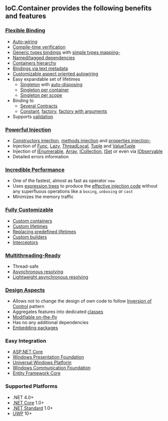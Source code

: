 ## IoC.Container provides the following benefits and features

### [Flexible Binding](#binding)

  - [Auto-wiring](#auto-wiring-)
  - [Compile-time verification](#manual-auto-wiring-)
  - [Generic types bindings](#generics-) with [simple types mapping-](#generic-auto-wiring-)
  - [Named/tagged dependencies](#tags-)
  - [Containers hierarchy](#child-container-)
  - [Bindings via text metadata](#configuration-via-a-text-metadata-)
  - [Customizable aspect oriented autowiring](#aspect-oriented-autowiring-)
  - Easy expandable set of lifetimes
    - [Singleton](#singleton-lifetime-) with [auto-disposing](#auto-dispose-singleton-during-containers-dispose-)
    - [Singleton per container](#container-singleton-lifetime-)
    - [Singleton per scope](#scope-singleton-lifetime-)
  - Binding to
    - [Several Contracts](#several-contracts-)
    - [Constant](#constant-), [factory](#func-), [factory with arguments](#func-with-arguments-)
  - Supports [validation](#validation)

### [Powerful Injection](#injection)

  - [Сonstructors injection](#constructor-auto-wiring-), [methods injection](#method-injection-) and [properties injection-](#property-injection)
  - Injection of [Func](#resolve-func-), [Lazy](#resolve-lazy-), [ThreadLocal](#resolve-threadlocal-), [Tuple](#resolve-tuple-) and [ValueTuple](#resolve-valuetuple-)
  - Injection of [IEnumerable](#resolve-all-appropriate-instances-as-ienumerable-), [Array](#resolve-all-appropriate-instances-as-array-), [ICollection](#resolve-all-appropriate-instances-as-icollection-), [ISet](#resolve-all-appropriate-instances-as-iset-) or even via [IObservable](#resolve-all-appropriate-instances-as-iobservable-source-)
  - Detailed errors information

### [Incredible Performance](#why-this-one)

  - One of the fastest, almost as fast as operator `new`
  - Uses [expression trees](https://docs.microsoft.com/en-us/dotnet/csharp/expression-trees) to produce the [effective injection code](#struct-) without any superfluous operations like a `boxing`, `unboxing` or `cast`
  - Minimizes the memory traffic

### [Fully Customizable](#customization)

  - [Custom containers](#custom-child-container-)
  - [Custom lifetimes](#custom-lifetime-)
  - [Replacing predefined lifetimes](#replace-lifetime-)
  - [Custom builders](#custom-builder-)
  - [Interceptors](#interception-)

### [Multithreading-Ready](#multithreading)

  - Thread-safe
  - [Asynchronous resolving](#asynchronous-resolve-)
  - [Lightweight asynchronous resolving](#asynchronous-lightweight-resolve-)

### [Design Aspects](#design)

  - Allows not to change the design of own code to follow [Inversion of Control](https://martinfowler.com/articles/injection.html) pattern
  - Aggregates features into dedicated [classes](#configuration-class-)
  - [Modifiable on-the-fly](#change-configuration-on-the-fly-)
  - Has no any additional dependencies
  - [Embedding packages](#nuget-packages)

### Easy Integration

  - [ASP.NET Core](#aspnet-core)
  - [Windows Presentation Foundation](https://github.com/DevTeam/IoCContainer/blob/master/Samples/WpfApp)
  - [Universal Windows Platform](https://github.com/DevTeam/IoCContainer/blob/master/Samples/UwpApp)
  - [Windows Communication Foundation](https://github.com/DevTeam/IoCContainer/blob/master/Samples/WcfServiceLibrary)
  - [Entity Framework Core](https://github.com/DevTeam/IoCContainer/tree/master/Samples/EntityFrameworkCore)

### Supported Platforms

  - .NET 4.0+
  - [.NET Core](https://docs.microsoft.com/en-us/dotnet/core/) 1.0+
  - [.NET Standard](https://docs.microsoft.com/en-us/dotnet/standard/net-standard) 1.0+
  - [UWP](https://docs.microsoft.com/en-us/windows/uwp/index) 10+

